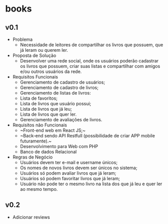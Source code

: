 # books

## v0.1
- Problema
	- Necessidade de leitores de compartilhar os livros que possuem, que já leram ou querem ler.
- Proposta de Solução
	- Desenvolver uma rede social, onde os usuários poderão cadastrar os livros que possuem, criar suas listas e compartilhar com amigos e/ou outros usuários da rede.
- Requisitos Funcionais
	- Gerenciamento de cadastro de usuários;
	- Gerenciamento de cadastro de livros;
	- Gerenciamento de listas de livros:
	- Lista de favoritos;
	- Lista de livros que usuário possui;
	- Lista de livros que já leu;
	- Lista de livros que quer ler.
	- Gerenciamento de avaliações de livros.
- Requisitos não Funcionais
	- ~Front-end web em React JS;~
	- ~Back-end sendo API Restfull (possibilidade de criar APP mobile futuramente).~
	- Desenvolvimento para Web com PHP
	- Banco de dados Relacional
- Regras de Negócio
	- Usuários devem ter e-mail e username únicos;
	- Os nomes de novos livros devem ser únicos no sistema;
	- Usuários só podem avaliar livros que já leram;
	- Usuários só podem favoritar livros que já leram;
	- Usuário não pode ter o mesmo livro na lista dos que já leu e quer ler ao mesmo tempo.

## v0.2
- Adicionar reviews
